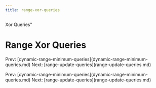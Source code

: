 ```yaml
---
title: range-xor-queries
---
```


Xor Queries\"

# Range Xor Queries

Prev:
\[dynamic-range-minimum-queries](dynamic-range-minimum-queries.md)
Next:
\[range-update-queries](range-update-queries.md)

Prev:
\[dynamic-range-minimum-queries](dynamic-range-minimum-queries.md)
Next:
\[range-update-queries](range-update-queries.md)
